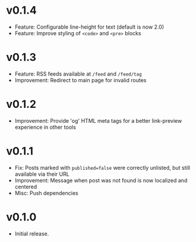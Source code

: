 # v0.1.4

- Feature: Configurable line-height for text (default is now 2.0)
- Feature: Improve styling of `<code>` and `<pre>` blocks

# v0.1.3

- Feature: RSS feeds available at `/feed` and `/feed/tag`
- Improvement: Redirect to main page for invalid routes

# v0.1.2

- Improvement: Provide 'og' HTML meta tags for a better link-preview experience in other tools

# v0.1.1

- Fix: Posts marked with `published=false` were correctly unlisted, but still available via their URL
- Improvement: Message when post was not found is now localized and centered
- Misc: Push dependencies

# v0.1.0

- Initial release.
